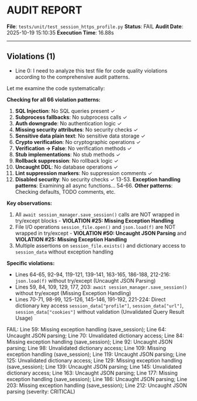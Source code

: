 # AUDIT REPORT

**File**: `tests/unit/test_session_https_profile.py`
**Status**: FAIL
**Audit Date**: 2025-10-19 15:10:35
**Execution Time**: 16.88s

---

## Violations (1)

- Line 0: I need to analyze this test file for code quality violations according to the comprehensive audit patterns.

Let me examine the code systematically:

**Checking for all 66 violation patterns:**

1. **SQL Injection**: No SQL queries present ✓
2. **Subprocess fallbacks**: No subprocess calls ✓
3. **Auth downgrade**: No authentication logic ✓
4. **Missing security attributes**: No security checks ✓
5. **Sensitive data plain text**: No sensitive data storage ✓
6. **Crypto verification**: No cryptographic operations ✓
7. **Verification → False**: No verification methods ✓
8. **Stub implementations**: No stub methods ✓
9. **Rollback suppression**: No rollback logic ✓
10. **Uncaught DDL**: No database operations ✓
11. **Lint suppression markers**: No suppression comments ✓
12. **Disabled security**: No security checks ✓
13-53. **Exception handling patterns**: Examining all async functions...
54-66. **Other patterns**: Checking defaults, TODO comments, etc.

**Key observations:**

1. All `await session_manager.save_session()` calls are NOT wrapped in try/except blocks - **VIOLATION #25: Missing Exception Handling**
2. File I/O operations `session_file.open()` and `json.load(f)` are NOT wrapped in try/except - **VIOLATION #50: Uncaught JSON Parsing** and **VIOLATION #25: Missing Exception Handling**
3. Multiple assertions on `session_file.exists()` and dictionary access to `session_data` without exception handling

**Specific violations:**

- Lines 64-65, 92-94, 119-121, 139-141, 163-165, 186-188, 212-216: `json.load(f)` without try/except (Uncaught JSON Parsing)
- Lines 59, 84, 109, 129, 177, 203: `await session_manager.save_session()` without try/except (Missing Exception Handling)
- Lines 70-71, 98-99, 125-126, 145-146, 191-192, 221-224: Direct dictionary key access `session_data["profile"]`, `session_data["url"]`, `session_data["cookies"]` without validation (Unvalidated Query Result Usage)

FAIL: Line 59: Missing exception handling (save_session); Line 64: Uncaught JSON parsing; Line 70: Unvalidated dictionary access; Line 84: Missing exception handling (save_session); Line 92: Uncaught JSON parsing; Line 98: Unvalidated dictionary access; Line 109: Missing exception handling (save_session); Line 119: Uncaught JSON parsing; Line 125: Unvalidated dictionary access; Line 129: Missing exception handling (save_session); Line 139: Uncaught JSON parsing; Line 145: Unvalidated dictionary access; Line 163: Uncaught JSON parsing; Line 177: Missing exception handling (save_session); Line 186: Uncaught JSON parsing; Line 203: Missing exception handling (save_session); Line 212: Uncaught JSON parsing
 (severity: CRITICAL)

